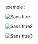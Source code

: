 exemple :

![Sans titre](https://github.com/fk-crafter/100days-of-code/assets/127132293/6f684842-776b-4d48-b746-27e9c7533753)

![Sans titre2](https://github.com/fk-crafter/100days-of-code/assets/127132293/79d4bdaf-3906-4995-a218-fe43152965be)

![Sans titre3](https://github.com/fk-crafter/100days-of-code/assets/127132293/de693603-2dbd-4aa2-bdd5-8605b2d26200)

